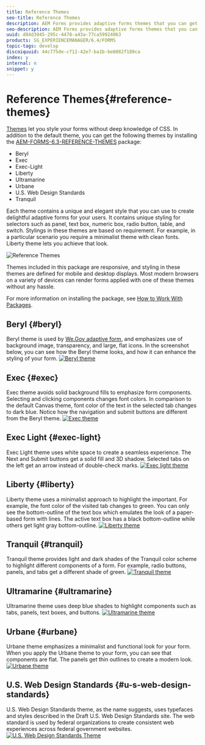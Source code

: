 ```yaml
---
title: Reference Themes
seo-title: Reference Themes
description: AEM Forms provides adaptive forms themes that you can get from package share and use to style a form. 
seo-description: AEM Forms provides adaptive forms themes that you can get from package share and use to style a form. 
uuid: d84d3945-295c-4478-a43a-77ca59924063
products: SG_EXPERIENCEMANAGER/6.4/FORMS
topic-tags: develop
discoiquuid: 44c775de-cf12-42e7-ba1b-be6082f189ca
index: y
internal: n
snippet: y
---
```


# Reference Themes{#reference-themes}

[Themes](../../forms/using/themes.md) let you style your forms without deep knowledge of CSS. In addition to the default theme, you can get the following themes by installing the [AEM-FORMS-6.3-REFERENCE-THEMES](https://www.adobeaemcloud.com/content/marketplace/marketplaceProxy.html?packagePath=/content/companies/public/adobe/packages/cq630/fd/AEM-FORMS-6.3-REFERENCE-THEMES) package:

* Beryl
* Exec
* Exec-Light
* Liberty  
* Ultramarine  
* Urbane
* U.S. Web Design Standards  
* Tranquil

Each theme contains a unique and elegant style that you can use to create delightful adaptive forms for your users. It contains unique styling for selectors such as panel, text box, numeric box, radio button, table, and switch. Stylings in these themes are based on requirement. For example, in a particular scenario you require a minimalist theme with clean fonts. Liberty theme lets you achieve that look.

![Reference Themes](assets/ref-themes.png)

Themes included in this package are responsive, and styling in these themes are defined for mobile and desktop displays. Most modern browsers on a variety of devices can render forms applied with one of these themes without any hassle.

For more information on installing the package, see [How to Work With Packages](../../sites/administering/using/package-manager.md).

## Beryl {#beryl}

Beryl theme is used by [We.Gov adaptive form](../../forms/using/gov-reference-site-walkthrough.md), and emphasizes use of background image, transparency, and large, flat icons. In the screenshot below, you can see how the Beryl theme looks, and how it can enhance the styling of your form. 
[ ![Beryl theme](assets/Beryl.png)](assets/beryl.png)

## Exec {#exec}

Exec theme avoids solid background fills to emphasize form components. Selecting and clicking components changes font colors. In comparison to the default Canvas theme, font color of the text in the selected tab changes to dark blue. Notice how the navigation and submit buttons are different from the Beryl theme. 
[ ![Exec theme](assets/Exec.png)](assets/exec.png)

## Exec Light {#exec-light}

Exec Light theme uses white space to create a seamless experience. The Next and Submit buttons get a solid fill and 3D shadow. Selected tabs on the left get an arrow instead of double-check marks. 
[ ![Exec light theme](assets/Exec-Light.png)](assets/exec-light.png)

## Liberty {#liberty}

Liberty theme uses a minimalist approach to highlight the important. For example, the font color of the visited tab changes to green. You can only see the bottom-outline of the text box which emulates the look of a paper-based form with lines. The active text box has a black bottom-outline while others get light gray bottom-outline. 
[ ![Liberty theme](assets/Liberty.png)](assets/liberty.png)

## Tranquil {#tranquil}

Tranquil theme provides light and dark shades of the Tranquil color scheme to highlight different components of a form. For example, radio buttons, panels, and tabs get a different shade of green.
[ ![Tranquil theme](assets/Tranquil.png)](assets/tranquil.png)

## Ultramarine {#ultramarine}

Ultramarine theme uses deep blue shades to highlight components such as tabs, panels, text boxes, and buttons. 
[ ![Ultramarine theme](assets/Ultramarine.png)](assets/ultramarine.png)

## Urbane {#urbane}

Urbane theme emphasizes a minimalist and functional look for your form. When you apply the Urbane theme to your form, you can see that components are flat. The panels get thin outlines to create a modern look. 
[ ![Urbane theme](assets/Urbane.png)](assets/urbane.png)

## U.S. Web Design Standards {#u-s-web-design-standards}

U.S. Web Design Standards theme, as the name suggests, uses typefaces and styles described in the Draft U.S. Web Design Standards site. The web standard is used by federal organizations to create consistent web experiences across federal government websites. 
[ ![U.S. Web Design Standards Theme](assets/US-Web-Standards.png)](assets/usgov.png)